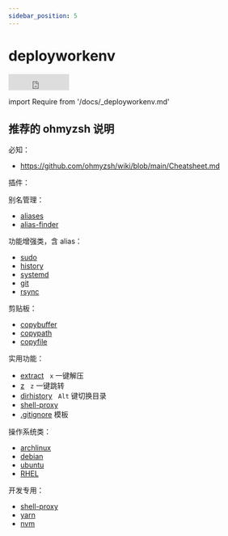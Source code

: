 ```yaml
---
sidebar_position: 5
---
```


# deployworkenv

<iframe src="https://ghbtns.com/github-btn.html?user=littleboyharry&repo=deployworkenv&type=star&count=true&size=large" frameBorder="0" scrolling="0" width="120" height="32" title="GitHub" style={{float:'right',position:'relative',top:-64}}></iframe>

import Require from '/docs/\_deployworkenv.md'

<Require />

## 推荐的 ohmyzsh 说明

必知：

- https://github.com/ohmyzsh/wiki/blob/main/Cheatsheet.md

插件：

<div style={{float:'left',marginRight:'2rem'}}>

别名管理：

- [aliases](https://gitee.com/mirrors/oh-my-zsh/tree/master/plugins/aliases)
- [alias-finder](https://gitee.com/mirrors/oh-my-zsh/tree/master/plugins/alias-finder)

功能增强类，含 alias：

- [sudo](https://gitee.com/mirrors/oh-my-zsh/tree/master/plugins/sudo)
- [history](https://gitee.com/mirrors/oh-my-zsh/tree/master/plugins/history)
- [systemd](https://gitee.com/mirrors/oh-my-zsh/tree/master/plugins/systemd)
- [git](https://gitee.com/mirrors/oh-my-zsh/tree/master/plugins/git)
- [rsync](https://gitee.com/mirrors/oh-my-zsh/tree/master/plugins/rsync)

</div>
<div style={{float:'left',marginRight:'2rem'}}>

剪贴板：

- [copybuffer](https://gitee.com/mirrors/oh-my-zsh/tree/master/plugins/copybuffer)
- [copypath](https://gitee.com/mirrors/oh-my-zsh/tree/master/plugins/copypath)
- [copyfile](https://gitee.com/mirrors/oh-my-zsh/tree/master/plugins/copyfile)

实用功能：

- [extract](https://gitee.com/mirrors/oh-my-zsh/tree/master/plugins/extract)
  &nbsp; `x` 一键解压
- [z](https://gitee.com/mirrors/oh-my-zsh/tree/master/plugins/z)
  &nbsp; `z` 一键跳转
- [dirhistory](https://gitee.com/mirrors/oh-my-zsh/tree/master/plugins/dirhistory)
  &nbsp; `Alt` 键切换目录
- [shell-proxy](https://gitee.com/mirrors/oh-my-zsh/tree/master/plugins/shell-proxy)
- [.gitignore](https://gitee.com/mirrors/oh-my-zsh/tree/master/plugins/gitignore) 模板

</div>
<div style={{float:'left',marginRight:'2  rem'}}>

操作系统类：

- [archlinux](https://gitee.com/mirrors/oh-my-zsh/tree/master/plugins/archlinux)
- [debian](https://gitee.com/mirrors/oh-my-zsh/tree/master/plugins/debian)
- [ubuntu](https://gitee.com/mirrors/oh-my-zsh/tree/master/plugins/ubuntu)
- [RHEL](https://gitee.com/mirrors/oh-my-zsh/tree/master/plugins/dnf)

开发专用：

- [shell-proxy](https://gitee.com/mirrors/oh-my-zsh/tree/master/plugins/shell-proxy)
- [yarn](https://gitee.com/mirrors/oh-my-zsh/tree/master/plugins/yarn)
- [nvm](https://gitee.com/mirrors/oh-my-zsh/tree/master/plugins/nvm)

</div>

